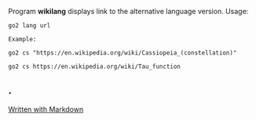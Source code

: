 Program **wikilang** displays link to the alternative language version.
	Usage:

	go2 lang url 

	Example: 

	go2 cs "https://en.wikipedia.org/wiki/Cassiopeia_(constellation)" 

	go2 cs https://en.wikipedia.org/wiki/Tau_function 
.
---
[Written with Markdown](https://www.markdownguide.org/basic-syntax/)